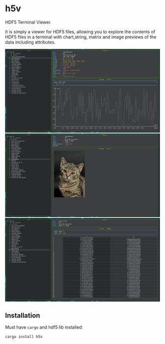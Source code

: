 # h5v

HDF5 Terminal Viewer.

It is simply a viewer for HDF5 files, allowing you to explore the contents of HDF5 files in a terminal with chart,string, matrix and image previews of the data including attributes.

![](./docs/chart_example.png)
![](./docs/image_example.png)
![](./docs/matrix_example.png)

## Installation

Must have `cargo` and hdf5 lib installed:

```bash
cargo install h5v
```
